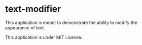 # text-modifier

This application is meant to demonstrate the ability to modify the appearance of text. 

This application is under MIT License. 
